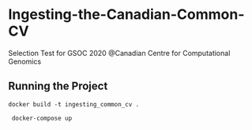 # Ingesting-the-Canadian-Common-CV
Selection Test for GSOC 2020 @Canadian Centre for Computational Genomics

## Running the Project
```
docker build -t ingesting_common_cv .
```
```
 docker-compose up
```
